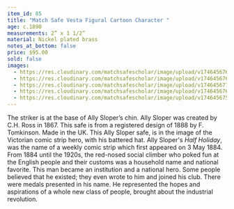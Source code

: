 ```yaml
---
item_id: 85
title: "Match Safe Vesta Figural Cartoon Character "
age: c.1890
measurements: 2” x 1 1/2”
material: Nickel plated brass
notes_at_bottom: false
price: $95.00
sold: false
images:
  - https://res.cloudinary.com/matchsafescholar/image/upload/v1746456764/ally1.2.jpg
  - https://res.cloudinary.com/matchsafescholar/image/upload/v1746456767/Ally1.3.jpg
  - https://res.cloudinary.com/matchsafescholar/image/upload/v1746456770/Ally1.4.jpg
  - https://res.cloudinary.com/matchsafescholar/image/upload/v1746456762/ally1.1.jpg
  - https://res.cloudinary.com/matchsafescholar/image/upload/v1746456758/Ally_striker.jpg
---
```

The striker is at the base of Ally Sloper’s chin. Ally Sloper was created by C.H.
Ross in 1867. This safe is from a registered design of 1888 by F. Tomkinson. Made in
the UK.
This Ally Sloper safe, is in the image of the Victorian comic strip hero, with his battered
hat. Ally Sloper's *Half Holiday*, was the name of a weekly comic strip which first
appeared on 3 May 1884. From 1884 until the 1920s, the red-nosed social climber who
poked fun at the English people and their customs was a household name and national
favorite. This man became an institution and a national hero. Some people believed that he
existed; they even wrote to him and joined his club. There were medals presented in his
name. He represented the hopes and aspirations of a whole new class of people, brought
about the industrial revolution.